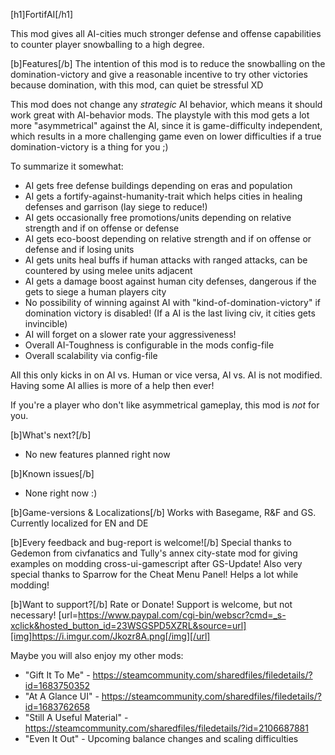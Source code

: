 [h1]FortifAI[/h1]

This mod gives all AI-cities much stronger defense and offense capabilities to counter player snowballing to a high degree.

[b]Features[/b]
The intention of this mod is to reduce the snowballing on the domination-victory and give a reasonable incentive to try other victories because domination, with this mod, can quiet be stressful XD

This mod does not change any *strategic* AI behavior, which means it should work great with AI-behavior mods.
The playstyle with this mod gets a lot more "asymmetrical" against the AI, since it is game-difficulty independent, which results in a more challenging game even on lower difficulties if a true domination-victory is a thing for you ;)

To summarize it somewhat:
- AI gets free defense buildings depending on eras and population
- AI gets a fortify-against-humanity-trait which helps cities in healing defenses and garrison (lay siege to reduce!)
- AI gets occasionally free promotions/units depending on relative strength and if on offense or defense
- AI gets eco-boost depending on relative strength and if on offense or defense and if losing units
- AI gets units heal buffs if human attacks with ranged attacks, can be countered by using melee units adjacent
- AI gets a damage boost against human city defenses, dangerous if the gets to siege a human players city
- No possibility of winning against AI with "kind-of-domination-victory" if domination victory is disabled! (If a AI is the last living civ, it cities gets invincible)
- AI will forget on a slower rate your aggressiveness!
- Overall AI-Toughness is configurable in the mods config-file
- Overall scalability via config-file

All this only kicks in on AI vs. Human or vice versa, AI vs. AI is not modified.
Having some AI allies is more of a help then ever!

If you're a player who don't like asymmetrical gameplay, this mod is _not_ for you.

[b]What's next?[/b]
- No new features planned right now

[b]Known issues[/b]
- None right now :)

[b]Game-versions & Localizations[/b]
Works with Basegame, R&F and GS.
Currently localized for EN and DE

[b]Every feedback and bug-report is welcome![/b]
Special thanks to Gedemon from civfanatics and Tully's annex city-state mod for giving examples on modding cross-ui-gamescript after GS-Update!
Also very special thanks to Sparrow for the Cheat Menu Panel! Helps a lot while modding!

[b]Want to support?[/b]
Rate or Donate!
Support is welcome, but not necessary!
[url=https://www.paypal.com/cgi-bin/webscr?cmd=_s-xclick&hosted_button_id=23WSGSPD5XZRL&source=url][img]https://i.imgur.com/Jkozr8A.png[/img][/url]

Maybe you will also enjoy my other mods:
- "Gift It To Me" - https://steamcommunity.com/sharedfiles/filedetails/?id=1683750352
- "At A Glance UI" - https://steamcommunity.com/sharedfiles/filedetails/?id=1683762658
- "Still A Useful Material" - https://steamcommunity.com/sharedfiles/filedetails/?id=2106687881
- "Even It Out" - Upcoming balance changes and scaling difficulties
